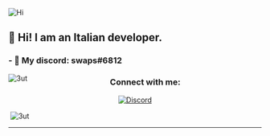 ![Hi](https://thumbs.gfycat.com/EthicalObedientCirriped-size_restricted.gif)
## 👋 Hi! I am an Italian developer.

### - 💎 My discord: swaps#6812

<p><img align="left" src="https://github-readme-stats.vercel.app/api/top-langs/?username=3ut&layout=compact" alt="3ut" /></p>

<h3 align="center">Connect with me:</h3>
<p align="center">
    <a href="https://discordapp.com/users/852995819104108544">
   <img alt="Discord" src="https://img.shields.io/badge/swaps%236812-Discord-%231c03fc'"></a>  
</p>

<p>&nbsp;<img align="center" src="https://github-readme-stats.vercel.app/api?username=3ut&show_icons=true" alt="3ut" /></p>


---

<br />

